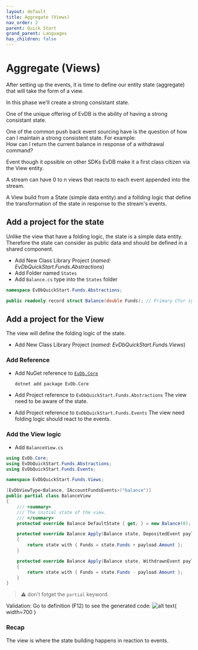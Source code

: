 ```yaml
---
layout: default
title: Aggregate (Views)
nav_order: 2
parent: Quick Start
grand_parent: Languages
has_children: false
---
```


# Aggregate (Views)

After setting up the events, it is time to define our entity state (aggregate) that will take the form of a view.

In this phase we'll create a strong consistant state.

One of the unique offering of EvDB is the ability of having a strong consistant state.

One of the common push back event sourcing have is the question of how can I maintain a strong consistent state.
For example:  
How can I return the current balance in response of a withdrawal command?

Event though it opssible on other SDKs EvDB make it a first class citizen via the View entity.

A stream can have 0 to n views that reacts to each event appended into the stream.

A View build from a State (simple data entity) and a follding logic that define the transformation
of the state in response to the stream's events.

## Add a project for the state

Unlike the view that have a folding logic, the state is a simple data entity.
Therefore the state can consider as public data and should be defined in a shared component.

- Add New Class Library Project (_named: EvDbQuickStart.Funds.Abstractions_)
- Add Folder named `States`
- Add `Balance.cs` type into the `States` folder

```cs
namespace EvDbQuickStart.Funds.Abstractions;

public readonly record struct Balance(double Funds); // Primary Ctor syntax
```

## Add a project for the View

The view will define the folding logic of the state.

- Add New Class Library Project (_named: EvDbQuickStart.Funds.Views_)

### Add Reference


- Add NuGet reference to [`EvDb.Core`](https://www.nuget.org/packages/EvDb.Core)

  ```bash
  dotnet add package EvDb.Core
  ```

- Add Project reference to `EvDbQuickStart.Funds.Abstractions`
  The view need to be aware of the state.

- Add Project reference to `EvDbQuickStart.Funds.Events`
  The view need folding logic should react to the events.

### Add the View logic

- Add `BalanceView.cs`

```cs
using EvDb.Core;
using EvDbQuickStart.Funds.Abstractions;
using EvDbQuickStart.Funds.Events;

namespace EvDbQuickStart.Funds.Views;

[EvDbViewType<Balance, IAccountFundsEvents>("balance")]
public partial class BalanceView
{
    /// <summary>
    /// The initial state of the view.
    /// </summary>
    protected override Balance DefaultState { get; } = new Balance(0);

    protected override Balance Apply(Balance state, DepositedEvent payload, IEvDbEventMeta meta)
    {
        return state with { Funds = state.Funds + payload.Amount };
    }

    protected override Balance Apply(Balance state, WithdrawnEvent payload, IEvDbEventMeta meta)
    {
        return state with { Funds = state.Funds - payload.Amount };
    }
}
```

> ⚠ don't fotget the `partial` keyword.

Validation: Go to definition (F12) to see the generated code:
![alt text](/images/BalanceView.png){ width=700 }

### Recap

The view is where the state building happens in reaction to events.

